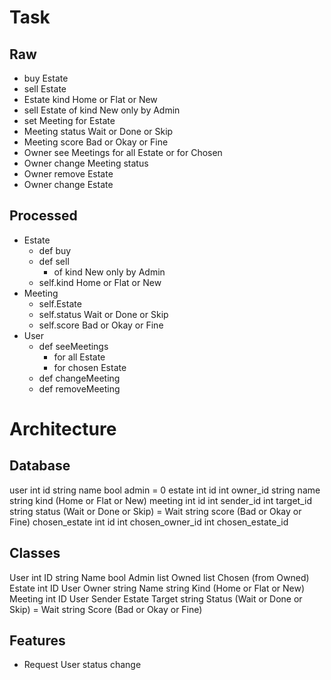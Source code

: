 # Task
## Raw
- buy Estate
- sell Estate
- Estate kind Home or Flat or New
- sell Estate of kind New only by Admin 
- set Meeting for Estate 
- Meeting status Wait or Done or Skip
- Meeting score Bad or Okay or Fine
- Owner see Meetings for all Estate or for Chosen
- Owner change Meeting status 
- Owner remove Estate 
- Owner change Estate 

## Processed
- Estate 
  - def buy 
  - def sell 
    - of kind New only by Admin 
  - self.kind Home or Flat or New
- Meeting
  - self.Estate 
  - self.status Wait or Done or Skip
  - self.score Bad or Okay or Fine
- User 
  - def seeMeetings
    - for all Estate
    - for chosen Estate
  - def changeMeeting
  - def removeMeeting

# Architecture
## Database
user 
  int id 
  string name 
  bool admin = 0
estate 
  int id 
  int owner_id
  string name
  string kind (Home or Flat or New)
meeting 
  int id 
  int sender_id
  int target_id
  string status (Wait or Done or Skip) = Wait
  string score (Bad or Okay or Fine)
chosen_estate
  int id 
  int chosen_owner_id
  int chosen_estate_id

## Classes
User 
  int ID 
  string Name 
  bool Admin
  list<Estate> Owned
  list<Estate> Chosen (from Owned)
Estate 
  int ID 
  User Owner
  string Name
  string Kind (Home or Flat or New)
Meeting 
  int ID 
  User Sender
  Estate Target
  string Status (Wait or Done or Skip) = Wait
  string Score (Bad or Okay or Fine)

## Features 
- Request User status change 
